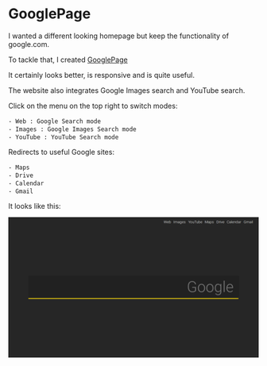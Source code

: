# GooglePage

I wanted a different looking homepage but keep the functionality of google.com.

To tackle that, I created [GooglePage](https://shreydan.github.io/GooglePage)

It certainly looks better, is responsive and is quite useful.

The website also integrates Google Images search and YouTube search.

Click on the menu on the top right to switch modes:
    
    - Web : Google Search mode
    - Images : Google Images Search mode
    - YouTube : YouTube Search mode
    
Redirects to useful Google sites:

    - Maps
    - Drive
    - Calendar
    - Gmail
    
It looks like this:

![GooglePage](screenshot.png)
